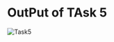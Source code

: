 # OutPut of TAsk 5

![Task5](https://github.com/user-attachments/assets/4dd6d091-5000-4e0e-98e0-47bd8d729ab9)
